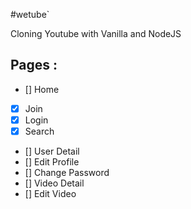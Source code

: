 #wetube`

Cloning Youtube with Vanilla and NodeJS

## Pages :

- [] Home
- [x] Join
- [x] Login
- [x] Search
- [] User Detail
- [] Edit Profile
- [] Change Password
- [] Video Detail
- [] Edit Video
